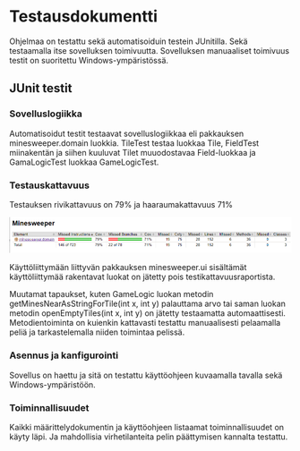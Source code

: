 # Testausdokumentti

Ohjelmaa on testattu sekä automatisoiduin testein JUnitilla. Sekä testaamalla itse sovelluksen toimivuutta. Sovelluksen manuaaliset toimivuus testit on suoritettu Windows-ympäristössä.

## JUnit testit
### Sovelluslogiikka

Automatisoidut testit testaavat sovelluslogiikkaa eli pakkauksen minesweeper.domain luokkia. TileTest testaa luokkaa Tile, FieldTest miinakentän ja siihen kuuluvat Tilet muuodostavaa Field-luokkaa ja GamaLogicTest luokkaa GameLogicTest.

### Testauskattavuus
Testauksen rivikattavuus on 79% ja haaraumakattavuus 71%

![Jacoco-report](https://github.com/Viannaiv/otm-harjoitustyo/blob/master/dokumentaatio/kuvat/jacoco.PNG)

Käyttöliittymään liittyvän pakkauksen minesweeper.ui sisältämät käyttöliittymää rakentavat luokat on jätetty pois testikattavuusraportista.

Muutamat tapaukset, kuten GameLogic luokan metodin getMinesNearAsStringForTile(int x, int y) palauttama arvo tai saman luokan metodin  openEmptyTiles(int x, int y) on jätetty testaamatta automaattisesti. Metodientoiminta on kuienkin kattavasti testattu manuaalisesti pelaamalla peliä ja tarkastelemalla niiden toimintaa pelissä.

### Asennus ja kanfigurointi
Sovellus on haettu ja sitä on testattu käyttöohjeen kuvaamalla tavalla sekä Windows-ympäristöön.

### Toiminnallisuudet
Kaikki määrittelydokumentin ja käyttöohjeen listaamat toiminnallisuudet on käyty läpi. Ja mahdollisia virhetilanteita pelin päättymisen kannalta testattu.
